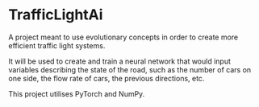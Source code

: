 # TrafficLightAi
A project meant to use evolutionary concepts in order to create more efficient traffic light systems.

It will be used to create and train a neural network that would input variables describing the state of the road, such as the number of cars on one side, the flow rate of cars, the previous directions, etc.

This project utilises PyTorch and NumPy.